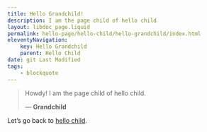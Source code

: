 ```yaml
---
title: Hello Grandchild!
description: I am the page child of hello child
layout: libdoc_page.liquid
permalink: hello-page/hello-child/hello-grandchild/index.html
eleventyNavigation:
    key: Hello Grandchild
    parent: Hello Child
date: git Last Modified
tags:
    - blockquote
---
```

> Howdy! I am the page child of hello child.
> 
> ― **Grandchild**

Let’s go back to [hello child](/hello-child.md "Go back to hello child").